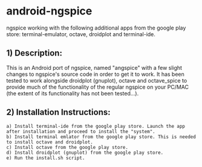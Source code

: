# android-ngspice
ngspice working with the following additional apps from the google play store:
terminal-emulator, octave, droidplot and terminal-ide.

## 1) Description:

This is an Android port of ngspice, named "angspice" with a few slight changes
to ngspice's source code in order to get it to work.  It has been tested to
work alongside droidplot (gnuplot), octave and octave_spice to provide much of
the functionality of the regular ngspice on your PC/MAC (the extent of its
functionality has not been tested...).

## 2) Installation Instructions:

    a) Install terminal-ide from the google play store. Launch the app after installation and proceed to install the "system".
    b) Install terminal emlator from the google play store. This is needed to install octave and droidplot.
    c) Install octave from the google play store.
    d) Install droidplot (gnuplot) from the google play store.
    e) Run the install.sh script.
